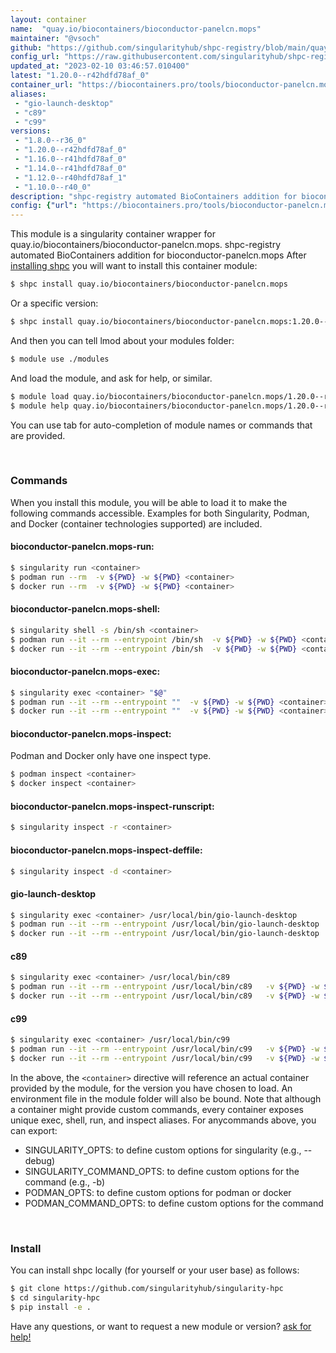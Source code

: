 ```yaml
---
layout: container
name:  "quay.io/biocontainers/bioconductor-panelcn.mops"
maintainer: "@vsoch"
github: "https://github.com/singularityhub/shpc-registry/blob/main/quay.io/biocontainers/bioconductor-panelcn.mops/container.yaml"
config_url: "https://raw.githubusercontent.com/singularityhub/shpc-registry/main/quay.io/biocontainers/bioconductor-panelcn.mops/container.yaml"
updated_at: "2023-02-10 03:46:57.010400"
latest: "1.20.0--r42hdfd78af_0"
container_url: "https://biocontainers.pro/tools/bioconductor-panelcn.mops"
aliases:
 - "gio-launch-desktop"
 - "c89"
 - "c99"
versions:
 - "1.8.0--r36_0"
 - "1.20.0--r42hdfd78af_0"
 - "1.16.0--r41hdfd78af_0"
 - "1.14.0--r41hdfd78af_0"
 - "1.12.0--r40hdfd78af_1"
 - "1.10.0--r40_0"
description: "shpc-registry automated BioContainers addition for bioconductor-panelcn.mops"
config: {"url": "https://biocontainers.pro/tools/bioconductor-panelcn.mops", "maintainer": "@vsoch", "description": "shpc-registry automated BioContainers addition for bioconductor-panelcn.mops", "latest": {"1.20.0--r42hdfd78af_0": "sha256:e887dd632aa76710591ee361202ba32f31bfc8bf3aeb943b9f777ffdda449104"}, "tags": {"1.8.0--r36_0": "sha256:e6b676c9183a94d10c0ccb6c7f3a883f2a81de81fec68a0897c0f8bd4e2d61eb", "1.20.0--r42hdfd78af_0": "sha256:e887dd632aa76710591ee361202ba32f31bfc8bf3aeb943b9f777ffdda449104", "1.16.0--r41hdfd78af_0": "sha256:4087abcd468059b13ffa25e9325599235b7a67554c0b1d76357c852246114b57", "1.14.0--r41hdfd78af_0": "sha256:c47f12e0144875f8a176679cbcb7fde91ea28184ecf88f0c63fb18a6f8ffb377", "1.12.0--r40hdfd78af_1": "sha256:8f43edb364616c9c7b58fb7386b8c6552f1541b5cb280f4d4c12162d184b7405", "1.10.0--r40_0": "sha256:90a2919ba4b423e9a7c5dadce25692da6b699bfe08943aa7f73df7a2a420ba03"}, "docker": "quay.io/biocontainers/bioconductor-panelcn.mops", "aliases": {"gio-launch-desktop": "/usr/local/bin/gio-launch-desktop", "c89": "/usr/local/bin/c89", "c99": "/usr/local/bin/c99"}}
---
```


This module is a singularity container wrapper for quay.io/biocontainers/bioconductor-panelcn.mops.
shpc-registry automated BioContainers addition for bioconductor-panelcn.mops
After [installing shpc](#install) you will want to install this container module:


```bash
$ shpc install quay.io/biocontainers/bioconductor-panelcn.mops
```

Or a specific version:

```bash
$ shpc install quay.io/biocontainers/bioconductor-panelcn.mops:1.20.0--r42hdfd78af_0
```

And then you can tell lmod about your modules folder:

```bash
$ module use ./modules
```

And load the module, and ask for help, or similar.

```bash
$ module load quay.io/biocontainers/bioconductor-panelcn.mops/1.20.0--r42hdfd78af_0
$ module help quay.io/biocontainers/bioconductor-panelcn.mops/1.20.0--r42hdfd78af_0
```

You can use tab for auto-completion of module names or commands that are provided.

<br>

### Commands

When you install this module, you will be able to load it to make the following commands accessible.
Examples for both Singularity, Podman, and Docker (container technologies supported) are included.

#### bioconductor-panelcn.mops-run:

```bash
$ singularity run <container>
$ podman run --rm  -v ${PWD} -w ${PWD} <container>
$ docker run --rm  -v ${PWD} -w ${PWD} <container>
```

#### bioconductor-panelcn.mops-shell:

```bash
$ singularity shell -s /bin/sh <container>
$ podman run --it --rm --entrypoint /bin/sh  -v ${PWD} -w ${PWD} <container>
$ docker run --it --rm --entrypoint /bin/sh  -v ${PWD} -w ${PWD} <container>
```

#### bioconductor-panelcn.mops-exec:

```bash
$ singularity exec <container> "$@"
$ podman run --it --rm --entrypoint ""  -v ${PWD} -w ${PWD} <container> "$@"
$ docker run --it --rm --entrypoint ""  -v ${PWD} -w ${PWD} <container> "$@"
```

#### bioconductor-panelcn.mops-inspect:

Podman and Docker only have one inspect type.

```bash
$ podman inspect <container>
$ docker inspect <container>
```

#### bioconductor-panelcn.mops-inspect-runscript:

```bash
$ singularity inspect -r <container>
```

#### bioconductor-panelcn.mops-inspect-deffile:

```bash
$ singularity inspect -d <container>
```


#### gio-launch-desktop

```bash
$ singularity exec <container> /usr/local/bin/gio-launch-desktop
$ podman run --it --rm --entrypoint /usr/local/bin/gio-launch-desktop   -v ${PWD} -w ${PWD} <container> -c " $@"
$ docker run --it --rm --entrypoint /usr/local/bin/gio-launch-desktop   -v ${PWD} -w ${PWD} <container> -c " $@"
```


#### c89

```bash
$ singularity exec <container> /usr/local/bin/c89
$ podman run --it --rm --entrypoint /usr/local/bin/c89   -v ${PWD} -w ${PWD} <container> -c " $@"
$ docker run --it --rm --entrypoint /usr/local/bin/c89   -v ${PWD} -w ${PWD} <container> -c " $@"
```


#### c99

```bash
$ singularity exec <container> /usr/local/bin/c99
$ podman run --it --rm --entrypoint /usr/local/bin/c99   -v ${PWD} -w ${PWD} <container> -c " $@"
$ docker run --it --rm --entrypoint /usr/local/bin/c99   -v ${PWD} -w ${PWD} <container> -c " $@"
```



In the above, the `<container>` directive will reference an actual container provided
by the module, for the version you have chosen to load. An environment file in the
module folder will also be bound. Note that although a container
might provide custom commands, every container exposes unique exec, shell, run, and
inspect aliases. For anycommands above, you can export:

 - SINGULARITY_OPTS: to define custom options for singularity (e.g., --debug)
 - SINGULARITY_COMMAND_OPTS: to define custom options for the command (e.g., -b)
 - PODMAN_OPTS: to define custom options for podman or docker
 - PODMAN_COMMAND_OPTS: to define custom options for the command

<br>

### Install

You can install shpc locally (for yourself or your user base) as follows:

```bash
$ git clone https://github.com/singularityhub/singularity-hpc
$ cd singularity-hpc
$ pip install -e .
```

Have any questions, or want to request a new module or version? [ask for help!](https://github.com/singularityhub/singularity-hpc/issues)